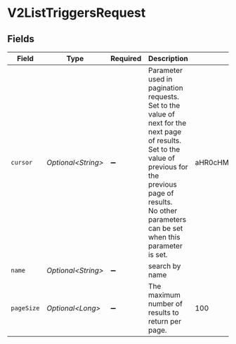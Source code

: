 # V2ListTriggersRequest


## Fields

| Field                                                                                                                                                                                                                    | Type                                                                                                                                                                                                                     | Required                                                                                                                                                                                                                 | Description                                                                                                                                                                                                              | Example                                                                                                                                                                                                                  |
| ------------------------------------------------------------------------------------------------------------------------------------------------------------------------------------------------------------------------ | ------------------------------------------------------------------------------------------------------------------------------------------------------------------------------------------------------------------------ | ------------------------------------------------------------------------------------------------------------------------------------------------------------------------------------------------------------------------ | ------------------------------------------------------------------------------------------------------------------------------------------------------------------------------------------------------------------------ | ------------------------------------------------------------------------------------------------------------------------------------------------------------------------------------------------------------------------ |
| `cursor`                                                                                                                                                                                                                 | *Optional\<String>*                                                                                                                                                                                                      | :heavy_minus_sign:                                                                                                                                                                                                       | Parameter used in pagination requests.<br/>Set to the value of next for the next page of results.<br/>Set to the value of previous for the previous page of results.<br/>No other parameters can be set when this parameter is set.<br/> | aHR0cHM6Ly9nLnBhZ2UvTmVrby1SYW1lbj9zaGFyZQ==                                                                                                                                                                             |
| `name`                                                                                                                                                                                                                   | *Optional\<String>*                                                                                                                                                                                                      | :heavy_minus_sign:                                                                                                                                                                                                       | search by name                                                                                                                                                                                                           |                                                                                                                                                                                                                          |
| `pageSize`                                                                                                                                                                                                               | *Optional\<Long>*                                                                                                                                                                                                        | :heavy_minus_sign:                                                                                                                                                                                                       | The maximum number of results to return per page.<br/>                                                                                                                                                                   | 100                                                                                                                                                                                                                      |